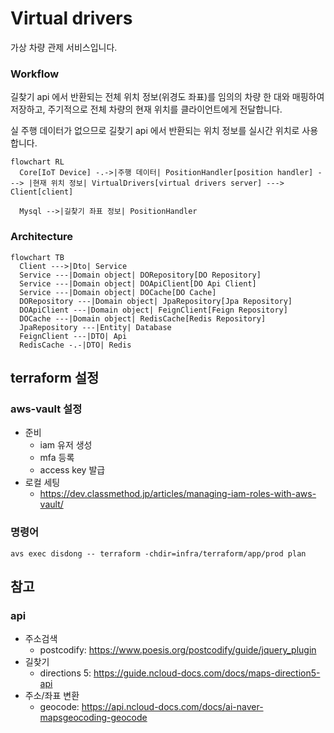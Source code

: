 # Virtual drivers

가상 차량 관제 서비스입니다.

### Workflow

길찾기 api 에서 반환되는 전체 위치 정보(위경도 좌표)를 임의의 차량 한 대와 매핑하여 저장하고, 주기적으로 전체 차량의 현재 위치를 클라이언트에게 전달합니다.

실 주행 데이터가 없으므로 길찾기 api 에서 반환되는 위치 정보를 실시간 위치로 사용합니다.

```mermaid
flowchart RL
  Core[IoT Device] -.->|주행 데이터| PositionHandler[position handler] ---> |현재 위치 정보| VirtualDrivers[virtual drivers server] ---> Client[client]

  Mysql -->|길찾기 좌표 정보| PositionHandler
```

### Architecture

```mermaid
flowchart TB
  Client --->|Dto| Service
  Service ---|Domain object| DORepository[DO Repository]
  Service ---|Domain object| DOApiClient[DO Api Client]
  Service ---|Domain object| DOCache[DO Cache]
  DORepository ---|Domain object| JpaRepository[Jpa Repository]
  DOApiClient ---|Domain object| FeignClient[Feign Repository]
  DOCache ---|Domain object| RedisCache[Redis Repository]
  JpaRepository ---|Entity| Database
  FeignClient ---|DTO| Api
  RedisCache -.-|DTO| Redis
```

## terraform 설정

### aws-vault 설정

- 준비
  - iam 유저 생성
  - mfa 등록
  - access key 발급
- 로컬 세팅
  - https://dev.classmethod.jp/articles/managing-iam-roles-with-aws-vault/

### 명령어

```
avs exec disdong -- terraform -chdir=infra/terraform/app/prod plan
```

## 참고

### api

- 주소검색
  - postcodify: https://www.poesis.org/postcodify/guide/jquery_plugin
- 길찾기
  - directions 5: https://guide.ncloud-docs.com/docs/maps-direction5-api
- 주소/좌표 변환
  - geocode: https://api.ncloud-docs.com/docs/ai-naver-mapsgeocoding-geocode
